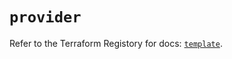 # `provider`

Refer to the Terraform Registory for docs: [`template`](https://www.terraform.io/docs/providers/template).
